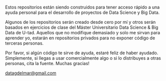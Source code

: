 Estos repositorios están siendo construidos para tener acceso rápido a una ayuda personal para el desarrollo de proyectos de Data Science y Big Data.

Algunos de los repositorios serán creado desde cero por mí y otros serán basados en ejercicios de clase del Máster Universitario Data Science & Big Data de U-tad.
Aquellos que no modifique demasiado y solo me sirvan para aprender yo, estarán en repositorios privados para no exponer código de terceras personas.

Por favor, si algún código te sirve de ayuda, estaré feliz de haber ayudado. Simplemente, si llegas a usar comercialmente algo o si lo distribuyes a otras personas, cita la fuente. Muchas gracias!

datagdelmar@gmail.com
